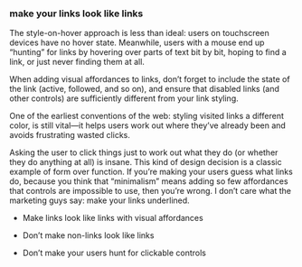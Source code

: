 ### make your links look like links

The style-on-hover approach is less than ideal: users on touchscreen devices have no hover state. Meanwhile, users with a mouse end up “hunting” for links by hovering over parts of text bit by bit, hoping to find a link, or just never finding them at all.

When adding visual affordances to links, don’t forget to include the state of the link (active, followed, and so on), and ensure that disabled links (and other controls) are sufficiently different from your link styling.

One of the earliest conventions of the web: styling visited links a different color, is still vital—it helps users work out where they’ve already been and avoids frustrating wasted clicks.

Asking the user to click things just to work out what they do (or whether they do anything at all) is insane. This kind of design decision is a classic example of form over function. If you’re making your users guess what links do, because you think that “minimalism” means adding so few affordances that controls are impossible to use, then you’re wrong. I don’t care what the marketing guys say: make your links underlined.

- Make links look like links with visual affordances

- Don’t make non-links look like links

- Don’t make your users hunt for clickable controls